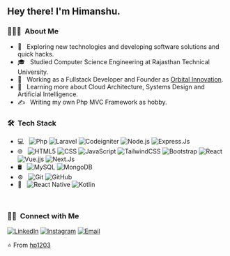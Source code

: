 <h2> Hey there! I'm Himanshu.</h2>

<h3> 👨🏻‍💻 &nbsp;About Me </h3>

- 🤔 &nbsp; Exploring new technologies and developing software solutions and quick hacks.
- 🎓 &nbsp; Studied Computer Science Engineering at Rajasthan Technical University.
- 💼 &nbsp; Working as a Fullstack Developer and Founder as <a href="https://www.orbitalinnovation.com/" target="_blank">Orbital Innovation</a>.
- 🌱 &nbsp; Learning more about Cloud Architecture, Systems Design and Artificial Intelligence.
- ✍️ &nbsp; Writing my own Php MVC Framework as hobby.

<h3> 🛠 &nbsp;Tech Stack</h3>

- 💻 &nbsp;
  ![Php](https://img.shields.io/badge/PHP-777BB4?style=for-the-badge&logo=php&logoColor=white)
  ![Laravel](https://img.shields.io/badge/Laravel-FF2D20?style=for-the-badge&logo=laravel&logoColor=white)
  ![Codeigniter](https://img.shields.io/badge/Codeigniter-EF4223?style=for-the-badge&logo=codeigniter&logoColor=white)
  ![Node.js](https://img.shields.io/badge/Node.js-43853D?style=for-the-badge&logo=node.js&logoColor=white)
  ![Express.Js](https://img.shields.io/badge/Express.js-404D59?style=for-the-badge&logo=express&logoColor=white)
- 🌐 &nbsp;
  ![HTML5](https://img.shields.io/badge/HTML5-E34F26?style=for-the-badge&logo=html5&logoColor=white)
  ![CSS](https://img.shields.io/badge/CSS-239120?&style=for-the-badge&logo=css3&logoColor=white)
  ![JavaScript](https://img.shields.io/badge/JavaScript-323330?style=for-the-badge&logo=javascript&logoColor=F7DF1E)
  ![TailwindCSS](https://img.shields.io/badge/Tailwind_CSS-38B2AC?style=for-the-badge&logo=tailwind-css&logoColor=white)
  ![Bootstrap](https://img.shields.io/badge/Bootstrap-563D7C?style=for-the-badge&logo=bootstrap&logoColor=white)
  ![React](https://img.shields.io/badge/React-20232A?style=for-the-badge&logo=react&logoColor=61DAFB)
  ![Vue.jjs](https://img.shields.io/badge/Vue.js-35495E?style=for-the-badge&logo=vue.js&logoColor=4FC08D)
  ![Next.Js](https://img.shields.io/badge/next.js-000000?style=for-the-badge&logo=next.js&logoColor=white)
- 🛢 &nbsp;
  ![MySQL](https://img.shields.io/badge/MySQL-00000F?style=for-the-badge&logo=mysql&logoColor=white)
  ![MongoDB](https://img.shields.io/badge/MongoDB-4EA94B?style=for-the-badge&logo=mongodb&logoColor=white)
- ⚙️ &nbsp;
  ![Git](https://img.shields.io/badge/Git-F05032?style=for-the-badge&logo=git&logoColor=white)
  ![GitHub](https://img.shields.io/badge/GitHub-100000?style=for-the-badge&logo=github&logoColor=white)
- 📱 &nbsp;
  ![React Native](https://img.shields.io/badge/React_Native-20232A?style=for-the-badge&logo=react&logoColor=61DAFB)
  ![Kotlin](https://img.shields.io/badge/Kotlin-0095D5?&style=for-the-badge&logo=kotlin&logoColor=white)

<br/>

<h3> 🤝🏻 &nbsp;Connect with Me </h3>

<p align="left">
<a href="https://www.linkedin.com/in/himanshupurohit12/"><img alt="LinkedIn" src="https://img.shields.io/badge/LinkedIn-Himanshu%20Purohit-blue?style=flat-square&logo=linkedin"></a>
<a href="https://www.upwork.com/freelancers/~01ea6ccd7185d11f71"><img alt="Instagram" src="https://img.shields.io/badge/Upwork-Himanshu%20Purohit-blue?style=flat-square&logo=upwork"></a>
<a href="mailto:himanshu1203@gmail.com"><img alt="Email" src="https://img.shields.io/badge/Email-himanshu1203@gmail.com-blue?style=flat-square&logo=gmail"></a>
</p>

⭐️ From [hp1203](https://github.com/hp1203)
